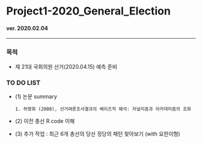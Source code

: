 # Project1-2020_General_Election

#### ver. 2020.02.04
- - -

###  목적

- 제 21대 국회의원 선거(2020.04.15) 예측 준비


###  TO DO LIST

  - (1) 논문 summary
     
        1. 허명회 (2008), 선거여론조사결과의 베이즈적 해석: 저널리즘과 아카데미즘의 조화

  - (2) 이전 총선 R code 이해

  - (3) 추가 작업 : 최근 6개 총선의 당선 정당의 패턴 찾아보기 (with 요한이형)
